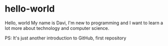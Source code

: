 # hello-world

Hello, world
My name is Davi, I'm new to programming and I want to learn a lot more about technology and computer science.


PS: It's just another introduction to GitHub, first repository
